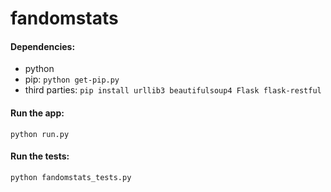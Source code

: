 fandomstats
===========

#### Dependencies:
* python
* pip: `python get-pip.py`
* third parties: `pip install urllib3 beautifulsoup4 Flask flask-restful`

#### Run the app:
```
python run.py
```

#### Run the tests:
```
python fandomstats_tests.py
```

